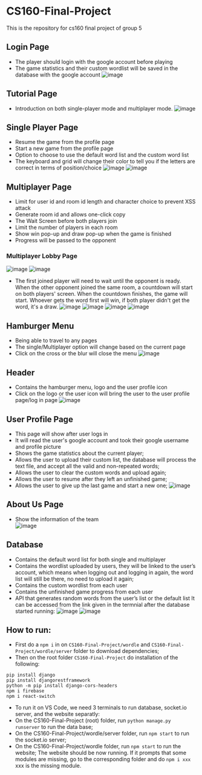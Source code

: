 # CS160-Final-Project
This is the repository for cs160 final project of group 5

## Login Page
- The player should login with the google account before playing
- The game statistics and their custom wordlist will be saved in the database with the google account
![image](https://user-images.githubusercontent.com/26106407/171949225-4e78786f-ce39-4920-88e4-85eaf15bc504.png)

## Tutorial Page
- Introduction on both single-player mode and multiplayer mode.
![image](https://user-images.githubusercontent.com/26106407/171951118-5d9948a3-266d-42e5-9b24-da0ed8da5f06.png)

## Single Player Page
- Resume the game from the profile page  
- Start a new game from the profile page  
- Option to choose to use the default word list and the custom word list  
- The keyboard and grid will change their color to tell you if the letters are correct in terms of position/choice 
![image](https://user-images.githubusercontent.com/26106407/171949769-627f64e9-8cbe-43ef-abef-4bdc36af4eb3.png)
![image](https://user-images.githubusercontent.com/26106407/171950826-228e299a-a546-4078-88c1-691217dbeaf6.png)

## Multiplayer Page
- Limit for user id and room id length and character choice to prevent XSS attack
- Generate room id and allows one-click copy
- The Wait Screen before both players join
- Limit the number of players in each room
- Show win pop-up and draw pop-up when the game is finished
- Progress will be passed to the opponent

### Multiplayer Lobby Page
![image](https://user-images.githubusercontent.com/26106407/171949885-44ada520-ee0d-4b4b-ae83-c8269a521f5b.png)
![image](https://user-images.githubusercontent.com/26106407/171950050-a5471958-bc78-42e8-8254-c81dc629e37f.png)
- The first joined player will need to wait until the opponent is ready. When the other opponent joined the same room, a countdown will start on both players' screen. When the countdown finishes, the game will start. Whoever gets the word first will win, if both player didn't get the word, it's a draw.
![image](https://user-images.githubusercontent.com/26106407/171950255-04a6c254-0593-4ddb-928b-92eb3c85b3d6.png)
![image](https://user-images.githubusercontent.com/26106407/171950300-6ec706de-8454-4669-8431-fb348cc31f74.png)
![image](https://user-images.githubusercontent.com/26106407/171950533-1724dc12-a756-4f39-aa1a-faf4fdbd9177.png)
![image](https://user-images.githubusercontent.com/26106407/171950752-8b59ff3f-63b4-492e-8962-2b6b1d88af6c.png)
    
    
## Hamburger Menu
- Being able to travel to any pages
- The single/Multiplayer option will change based on the current page
- Click on the cross or the blur will close the menu
![image](https://user-images.githubusercontent.com/26106407/171951316-4edef8af-32f3-477c-a45e-84b173d84835.png)

    
## Header
- Contains the hamburger menu, logo and the user profile icon
- Click on the logo or the user icon will bring the user to the user profile page/log in page
![image](https://user-images.githubusercontent.com/26106407/171951475-f6543745-b8ae-4e66-92b7-acd081b974b1.png)

## User Profile Page
- This page will show after user logs in
- It will read the user's google account and took their google username and profile picture
- Shows the game statistics about the current player;
- Allows the user to upload their custom list, the database will process the text file, and accept all the valid and non-repeated words;
- Allows the user to clear the custom words and upload again;
- Allows the user to resume after they left an unfinished game;
- Allows the user to give up the last game and start a new one;
![image](https://user-images.githubusercontent.com/26106407/171951868-6aff129b-2a0b-4e94-af72-9db3a6f7831b.png)

## About Us Page  
- Show the information of the team  
![image](https://user-images.githubusercontent.com/26106407/171949809-21803d3d-adaa-40b4-8cff-df043379c3bf.png)


## Database
- Contains the default word list for both single and multiplayer
- Contains the wordlist uploaded by users, they will be linked to the user’s account, which means when logging out and logging in again, the word list will still be there, no need to upload it again;
- Contains the custom wordlist from each user
- Contains the unfinished game progress from each user
- API that generates random words from the user’s list or the default list
It can be accessed from the link given in the termnial after the database started running:
![image](https://user-images.githubusercontent.com/26106407/171951637-bb418b23-181f-4d00-b0c7-66453e4bffc6.png)
![image](https://user-images.githubusercontent.com/26106407/171952737-0563e569-248c-44b9-be46-5be393010ae6.png)


## How to run:
- First do a ```npm i``` in on ```CS160-Final-Project/wordle``` and ```CS160-Final-Project/wordle/server``` folder to download dependencies;
- Then on the root folder ```CS160-Final-Project``` do installation of the following:
```
pip install django
pip install djangorestframework
python -m pip install django-cors-headers
npm i firebase
npm i react-switch
```
- To run it on VS Code, we need 3 terminals to run database, socket.io server, and the website separatly:
- On the CS160-Final-Project (root) folder, run ```python manage.py runserver``` to run the data base;
- On the CS160-Final-Project/wordle/server folder, run ```npm start``` to run the socket.io server;
- On the CS160-Final-Project/wordle folder, run ```npm start``` to run the website;
The website should be now running. If it prompts that some modules are missing, go to the corresponding folder and do ```npm i xxx``` xxx is the missing module.
